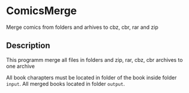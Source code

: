 # ComicsMerge
Merge comics from folders and arhives to cbz, cbr, rar and zip
## Description
This programm merge all files in folders and zip, rar, cbz, cbr archives to one archive

All book charapters must be located in folder of the book inside folder <code>input</code>.
All merged books located in folder <code>output</code>.
